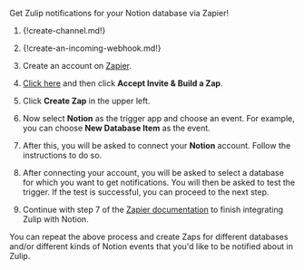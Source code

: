 Get Zulip notifications for your Notion database via Zapier!

1. {!create-channel.md!}

1. {!create-an-incoming-webhook.md!}

1. Create an account on [Zapier](https://zapier.com).

1. [Click here](https://zapier.com/developer/public-invite/8304/bb0e9784d171eb44762c1bef4fcba2df/)
   and then click **Accept Invite & Build a Zap**.

1. Click **Create Zap** in the upper left.

1. Now select **Notion** as the trigger app and choose an event. For
   example, you can choose **New Database Item** as the event.

1. After this, you will be asked to connect your **Notion** account.
   Follow the instructions to do so.

1. After connecting your account, you will be asked to select a
   database for which you want to get notifications.
   You will then be asked to test the trigger. If the test is
   successful, you can proceed to the next step.

1. Continue with step 7 of the [Zapier documentation][1] to
   finish integrating Zulip with Notion.

You can repeat the above process and create Zaps for different databases
and/or different kinds of Notion events that you'd like to be notified
about in Zulip.

[1]: ./zapier
